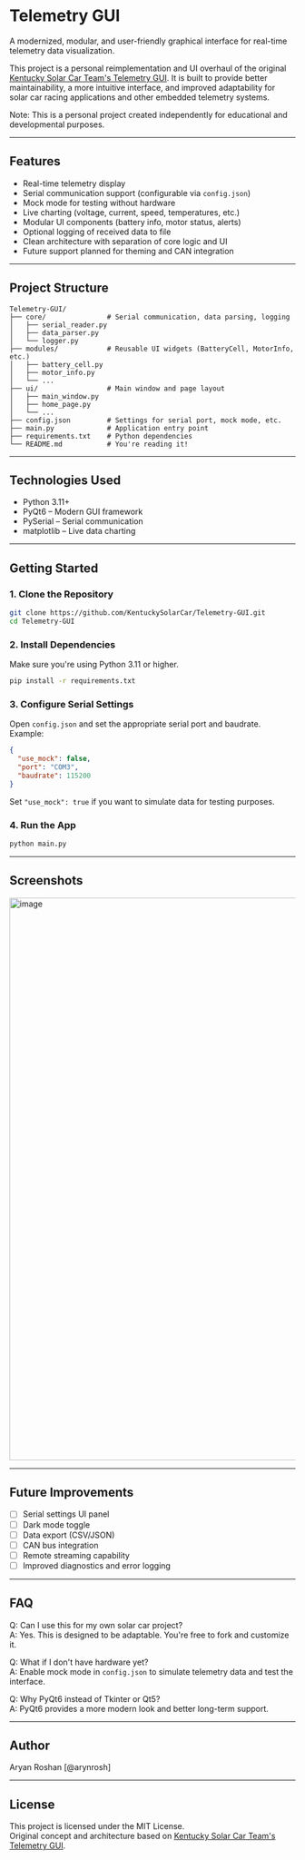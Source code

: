 # Telemetry GUI

A modernized, modular, and user-friendly graphical interface for real-time telemetry data visualization.

This project is a personal reimplementation and UI overhaul of the original [Kentucky Solar Car Team's Telemetry GUI](https://github.com/KentuckySolarCar/Telemetry-GUI). It is built to provide better maintainability, a more intuitive interface, and improved adaptability for solar car racing applications and other embedded telemetry systems.

Note: This is a personal project created independently for educational and developmental purposes.

---

## Features

- Real-time telemetry display  
- Serial communication support (configurable via `config.json`)  
- Mock mode for testing without hardware  
- Live charting (voltage, current, speed, temperatures, etc.)  
- Modular UI components (battery info, motor status, alerts)  
- Optional logging of received data to file  
- Clean architecture with separation of core logic and UI  
- Future support planned for theming and CAN integration  

---

## Project Structure

```
Telemetry-GUI/
├── core/               # Serial communication, data parsing, logging
│   ├── serial_reader.py
│   ├── data_parser.py
│   └── logger.py
├── modules/            # Reusable UI widgets (BatteryCell, MotorInfo, etc.)
│   ├── battery_cell.py
│   ├── motor_info.py
│   └── ...
├── ui/                 # Main window and page layout
│   ├── main_window.py
│   ├── home_page.py
│   └── ...
├── config.json         # Settings for serial port, mock mode, etc.
├── main.py             # Application entry point
├── requirements.txt    # Python dependencies
└── README.md           # You're reading it!
```

---

## Technologies Used

- Python 3.11+  
- PyQt6 – Modern GUI framework  
- PySerial – Serial communication  
- matplotlib – Live data charting  

---

## Getting Started

### 1. Clone the Repository

```bash
git clone https://github.com/KentuckySolarCar/Telemetry-GUI.git
cd Telemetry-GUI
```

### 2. Install Dependencies

Make sure you're using Python 3.11 or higher.

```bash
pip install -r requirements.txt
```

### 3. Configure Serial Settings

Open `config.json` and set the appropriate serial port and baudrate. Example:

```json
{
  "use_mock": false,
  "port": "COM3",
  "baudrate": 115200
}
```

Set `"use_mock": true` if you want to simulate data for testing purposes.

### 4. Run the App

```bash
python main.py
```

---

## Screenshots

<img width="1496" height="991" alt="image" src="https://github.com/user-attachments/assets/b7103400-1529-42a0-980d-8f229c869474" />


---

## Future Improvements

- [ ] Serial settings UI panel  
- [ ] Dark mode toggle  
- [ ] Data export (CSV/JSON)  
- [ ] CAN bus integration  
- [ ] Remote streaming capability  
- [ ] Improved diagnostics and error logging  

---

## FAQ

Q: Can I use this for my own solar car project?  
A: Yes. This is designed to be adaptable. You're free to fork and customize it.

Q: What if I don't have hardware yet?  
A: Enable mock mode in `config.json` to simulate telemetry data and test the interface.

Q: Why PyQt6 instead of Tkinter or Qt5?  
A: PyQt6 provides a more modern look and better long-term support.

---

## Author

Aryan Roshan [@arynrosh]  

---

## License

This project is licensed under the MIT License.  
Original concept and architecture based on [Kentucky Solar Car Team's Telemetry GUI](https://github.com/KentuckySolarCar/Telemetry-GUI).
